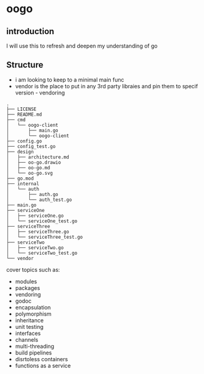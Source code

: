 # oogo
## introduction
I will use this to refresh and deepen my understanding of go
## Structure

- i am looking to keep to a minimal main func
- vendor is the place to put in any 3rd party libraies and pin them to specif version - vendoring

```
.
├── LICENSE
├── README.md
├── cmd
│   └── oogo-client
│       ├── main.go
│       └── oogo-client
├── config.go
├── config_test.go
├── design
│   ├── architecture.md
│   ├── oo-go.drawio
│   ├── oo-go.md
│   └── oo-go.svg
├── go.mod
├── internal
│   └── auth
│       ├── auth.go
│       └── auth_test.go
├── main.go
├── serviceOne
│   ├── serviceOne.go
│   └── serviceOne_test.go
├── serviceThree
│   ├── serviceThree.go
│   └── serviceThree_test.go
├── serviceTwo
│   ├── serviceTwo.go
│   └── serviceTwo_test.go
└── vendor
```


cover topics such as:
- modules
- packages
- vendoring
- godoc
- encapsulation
- polymorphism
- inheritance
- unit testing
- interfaces
- channels
- multi-threading
- build pipelines
- disrtoless containers
- functions as a service
